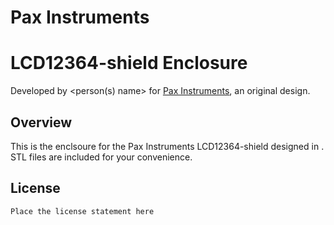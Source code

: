 # Pax Instruments
# LCD12364-shield Enclosure

Developed by <person(s) name> for [Pax Instruments](http://paxinstruments.com/), an original design.

## Overview
This is the enclsoure for the Pax Instruments LCD12364-shield designed in <software package>. STL files are included for your convenience.

## License
```
Place the license statement here
```